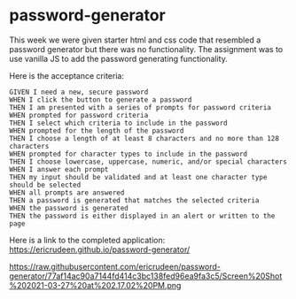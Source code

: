 # password-generator

This week we were given starter html and css code that resembled a password generator but there was no functionality. The assignment was to use vanilla JS to add the password generating functionality. 

Here is the acceptance criteria:
```
GIVEN I need a new, secure password
WHEN I click the button to generate a password
THEN I am presented with a series of prompts for password criteria
WHEN prompted for password criteria
THEN I select which criteria to include in the password
WHEN prompted for the length of the password
THEN I choose a length of at least 8 characters and no more than 128 characters
WHEN prompted for character types to include in the password
THEN I choose lowercase, uppercase, numeric, and/or special characters
WHEN I answer each prompt
THEN my input should be validated and at least one character type should be selected
WHEN all prompts are answered
THEN a password is generated that matches the selected criteria
WHEN the password is generated
THEN the password is either displayed in an alert or written to the page
```

Here is a link to the completed application: https://ericrudeen.github.io/password-generator/

https://raw.githubusercontent.com/ericrudeen/password-generator/77af14ac90a7144fd414c3bc138fed96ea9fa3c5/Screen%20Shot%202021-03-27%20at%202.17.02%20PM.png
